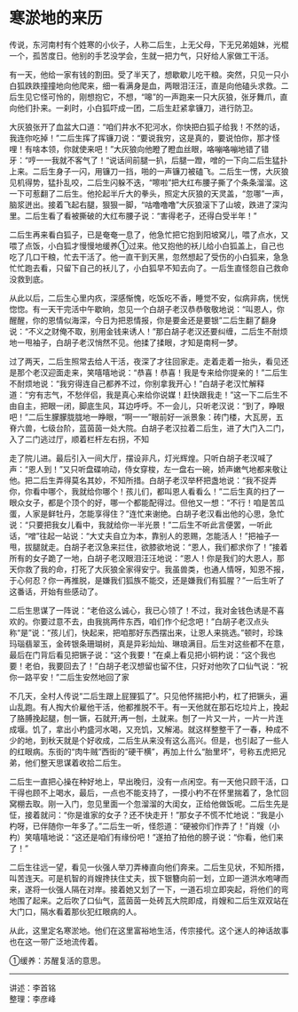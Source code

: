 # 寒淤地的来历

传说，东河南村有个姓寒的小伙子，人称二后生，上无父母，下无兄弟姐妹，光棍一个，孤苦度日。他别的手艺没学会，生就一把力气，只好给人家做工干活。

有一天，他给一家有钱的割田。受了半天了，想歇歇儿吃干粮。突然，只见一只小白狐跌跌撞撞地向他爬来，细一看满身是血，两眼泪汪汪，直是向他磕头求救。二后生见它怪可怜的，刚想抱它，不想，“嗥”的一声跑来一只大灰狼，张牙舞爪，直向他们扑来。一刹时，小白狐吓成一团，二后生赶紧拿镰刀，进行防卫。

大灰狼张开了血盆大口道：“咱们井水不犯河水，你快把白狐子给我！不然的话，我连你吃掉！”二后生挥了挥镰刀说：“要说我穷，这是真的，要说怕你，那才怪哩！有啥本领，你就使来吧！”大灰狼向他瞪了瞪血丝眼，咯嘣咯嘣地错了错牙：“哼一一我就不客气了！“说话间前腿一扒，后腿一蹬，噌的一下向二后生猛扑上来。二后生身子一闪，用镰刀一挡，啪的一声镰刀被磕飞。二后生一愣，大灰狼见机得势，猛扑乱咬，二后生闪躲不迭，“嚓啦”把大红布腰子撕了个条条溜溜。这一下可惹翻了二后生。他抡起半斤大的拳头，照定大灰狼的天灵盖，“忽哪”一声，脑浆迸出。接着飞起右腿，狠狠一脚，“咕噜噜噜”大灰狼滚下了山坡，跌进了深沟里。二后生看了看被撕破的大红布腰子说：“害得老子，还得白受半年！”

二后生再来看白狐子，已是奄奄一息了，他急忙把它抱到阳坡窝儿，喂了点水，又喂了点饭，小白狐才慢慢地缓养①过来。他又抱他的袄儿给小白狐盖上，自己也吃了几口干粮，忙去干活了。他一直干到天黑，忽然想起了受伤的小白狐来，急急忙忙跑去看，只留下自己的袄儿了，小白狐早不知去向了。一后生直怪怨自己救命没救到底。

从此以后，二后生心里内疚，深感惭愧，吃饭吃不香，睡觉不安，似病非病，恍恍惚惚。有一天干完活中午歇晌，忽见一个白胡子老汉恭恭敬敬地说：“叫恩人，你醒醒，你的恩情似海深，今日为把恩情报，你是要金还是要银”二后生翻了翻身说：“不义之财俺不取，别用金钱来诱人！”那白胡子老汉还要纠缠，二后生不耐烦地一甩袖子，白胡子老汉悄然不见。他揉了揉眼，才知是南柯一梦。

过了两天，二后生照常去给人干活，夜深了才往回家走。走着走着一抬头，看见还是那个老汉迎面走来，笑嘻嘻地说：“恭喜！恭喜！我是专来给你提亲的！”二后生不耐烦地说：“我穷得连自己都养不过，你别拿我开心！”白胡子老汉忙解释道：“穷有志气，不愁伴侣，我是真心来给你说媒！赶快跟我走！”这一下二后生不由自主，把眼一闭，脚底生风，耳边呼呼。不一会儿，只听老汉说：“到了，睁眼吧！”二后生朦朦胧胧地一睁眼，“啊一一”眼前好一派景象：砖门楼，大瓦房，五脊六兽，七级台阶，蓝茵茵一处大院。白胡子老汉拉着二后生，进了大门入二门，入了二门逃过厅，顺着栏杆左右拐，不知

走了院儿进。最后引入一间大厅，摆设非凡，灯光辉煌。只听白胡子老汉喊了声：“恩人到！”又只听盘碟响动，侍女穿梭，左一盘右一碗，娇声嫩气地都来敬让他。把二后生弄得莫名其妙，不知所措。白胡子老汉举杯把盏地说：“我不捉弄你，你看中哪个，我就给你哪个！孩儿们，都叫恩人看看么！”二后生真的扫了一眼众女子，都是个顶个的好，哪一个都能配得过。但他又一想：“不行！咱是苦瓜蛋，人家是鲜牡丹，怎能享得住？”连忙来谢绝。白胡子老汉看出他的心思，急忙说：“只要把我女儿看中，我就给你一半光景！”二后生不听此言便罢，一听此话，“噌”往起一站说：“大丈夫自立为本，靠别人的恩赐，怎能活人！”把袖子一甩，拔腿就走。白胡子老汉急来拦住，欲膝欲地说：“恩人，我们都求你了！”接着所有的女子跪了一地，白胡子老汉眼泪汪汪地说：“恩人！你是我们的大恩人，那天你救了我的命，打死了大灰狼全家得安宁。我虽兽类，也通人情呀，知恩不报，于心何忍？你一再推脱，是嫌我们狐族不能交，还是嫌我们有狐腥？”一后生听了这番话，开始有些感动了。

二后生思谋了一阵说：“老伯这么诚心，我已心领了！不过，我对金钱色诱是不喜欢的。你要过意不去，由我挑两件东西，咱们作个纪念吧！”白胡子老汉点头称“是”说：“孩儿们，快起来，把咱那好东西摆出来，让恩人来挑选。”顿时，珍珠玛瑙翡翠玉，金砖银条珊瑚树，真是异彩灿灿、琳琅满目。后生对这些都不在意，最后在门背后看见把镢子说：“这个我要！”在桌上看见把小铜杓说：“这个我也要！老伯，我要回去了！”白胡子老汉想留也留不住，只好对他吹了口仙气说：“祝你一路平安！”二后生安然地回了家

不几天，全村人传说“二后生跟上屁狸狐了”。只见他怀揣把小杓，杠了把镢头，遍山乱跑。有人掏大价雇他干活，他都推脱不干。有一天他就在那石圪垃片上，挽起了胳膊挽起腿，刨一镢，石就开;再一刨，土就来。刨了一片又一片，一片一片连成堰。饥了，拿出小杓盛河水喝，又充饥，又解渴。就这样整整干了一春，种成不少的地，到秋天就是个好收成，二后生从来没有这么高兴。但是，也引起了一些人的红眼病。东街的“肉牛贼”西街的“硬干横”，再加上什么“胎里坏”，号称五虎把兄弟，他们整天思谋着收拾二后生。

二后生一直把心操在种好地上，早出晚归，没有一点闲空。有一天他只顾干活，口干得也顾不上喝水，最后，一点也不能支持了，一摸小杓不在怀里揣着了，急忙回窝棚去取。刚一入门，忽见里面一个忽溜溜的大闺女，正给他做饭呢。二后生先是怔，接着就问：“你是谁家的女子？还不快走开！”那女子不慌不忙地说：“我是小杓呀，已伴随你一年多了。”二后生一听，怪怨道：“硬被你们作弄了！”肖嫂（小杓）笑嘻嘻地说：“这还是咱们有缘份吧！”遂拍了拍他的膀子说：“你看，他们来了！”

二后生往远一望，看见一伙强人举刀弄棒直向他们奔来。二后生见状，不知所措，叫苦连天。可是机智的肖嫂搀扶住丈夫，拔下银簪向前一划，立即一道洪水咆哮而来，遂将一伙强人隔在对岸。接着她又划了一下，一道石坝立即突起，将他们的弯地围了起来。之后吹了口仙气，蓝茵茵一处砖瓦大院即成，肖嫂和二后生双双站在大门口，隔水看着那伙犯红眼病的人。

从此，这里定名寒淤地。他们在这里富裕地生活，传宗接代。这个迷人的神话故事也在这一带广泛地流传着。

①缓养：苏醒复活的意思。

---

讲述：李首铭  
整理：李彦峰
